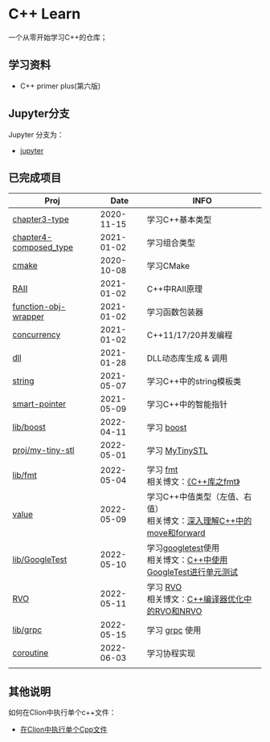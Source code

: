 # **C++ Learn**

一个从零开始学习C++的仓库；

## **学习资料**

- C++ primer plus(第六版)

## **Jupyter分支**

Jupyter 分支为：

- [jupyter](https://github.com/JasonkayZK/cpp-learn/tree/jupyter)

## **已完成项目**

| Proj                                                                                          | Date       | INFO           |
|-----------------------------------------------------------------------------------------------|------------| -------------- |
| [chapter3-type](https://github.com/JasonkayZK/cpp_learn/tree/chapter3-type)                   | 2020-11-15 | 学习C++基本类型 |
| [chapter4-composed_type](https://github.com/JasonkayZK/cpp_learn/tree/chapter4-composed_type) | 2021-01-02 | 学习组合类型 |
| [cmake](https://github.com/JasonkayZK/cpp_learn/tree/cmake)                                   | 2020-10-08 | 学习CMake |
| [RAII](https://github.com/JasonkayZK/cpp_learn/tree/raii)                                     | 2021-01-02 | C++中RAII原理 |
| [function-obj-wrapper](https://github.com/JasonkayZK/cpp_learn/tree/function-obj-wrapper)     | 2021-01-02 | 学习函数包装器 |
| [concurrency](https://github.com/JasonkayZK/cpp_learn/tree/concurrency)                       | 2021-01-02 | C++11/17/20并发编程 |
| [dll](https://github.com/JasonkayZK/cpp_learn/tree/dll)                                       | 2021-01-28 | DLL动态库生成 & 调用 |
| [string](https://github.com/JasonkayZK/cpp_learn/tree/string)                                 | 2021-05-07 | 学习C++中的string模板类 |
| [smart-pointer](https://github.com/JasonkayZK/cpp_learn/tree/smart-pointer)                   | 2021-05-09 | 学习C++中的智能指针 |
| [lib/boost](https://github.com/JasonkayZK/cpp-learn/tree/lib/boost)                           | 2022-04-11 | 学习 [boost](https://www.boost.org/) |
| [proj/my-tiny-stl](https://github.com/JasonkayZK/cpp-learn/tree/proj/my-tiny-stl)             | 2022-05-01 | 学习 [MyTinySTL](https://github.com/Alinshans/MyTinySTL) |
| [lib/fmt](https://github.com/JasonkayZK/cpp-learn/tree/lib/fmt)                               | 2022-05-04 | 学习 [fmt](https://www.boost.org/)</br>相关博文：[《C++库之fmt》](https://jasonkayzk.github.io/2022/05/04/C++库之fmt/) |
| [value](https://github.com/JasonkayZK/cpp-learn/tree/value) | 2022-05-09 | 学习C++中值类型（左值、右值）</br>相关博文：[深入理解C++中的move和forward](https://jasonkayzk.github.io/2022/05/08/深入理解C++中的move和forward/) |
| [lib/GoogleTest](https://github.com/JasonkayZK/cpp-learn/tree/lib/gtest) | 2022-05-10 | 学习[googletest](https://github.com/google/googletest)使用</br>相关博文：[C++中使用GoogleTest进行单元测试](https://jasonkayzk.github.io/2022/05/09/C++中使用GoogleTest进行单元测试/) |
| [RVO](https://github.com/JasonkayZK/cpp_learn/tree/rvo) | 2022-05-11 | 学习 [RVO](https://en.wikipedia.org/wiki/Copy_elision#Return_value_optimization) </br>相关博文：[C++编译器优化中的RVO和NRVO](https://jasonkayzk.github.io/2022/05/11/C++编译器优化中的RVO和NRVO/) |
| [lib/grpc](https://github.com/JasonkayZK/cpp-learn/tree/lib/grpc) | 2022-05-15 | 学习 [grpc](https://github.com/grpc/grpc) 使用 |
| [coroutine](https://github.com/JasonkayZK/cpp-learn/tree/coroutine) | 2022-06-03 | 学习协程实现 |
| | | |

## **其他说明**

如何在Clion中执行单个c++文件：

-   [在Clion中执行单个Cpp文件](https://jasonkayzk.github.io/2020/11/15/在Clion中执行单个Cpp文件/)

